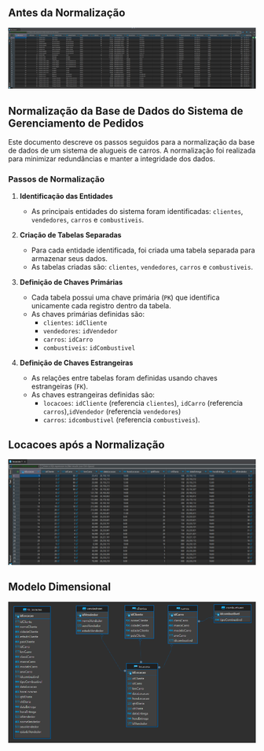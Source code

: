 ## Antes da Normalização
<img src="https://github.com/LucasTeixeiraSantos/compass_data-ai/blob/main/Sprint%202/desafio/tb_locacao.png" alt="tb_locacao.png" />

## Normalização da Base de Dados do Sistema de Gerenciamento de Pedidos

Este documento descreve os passos seguidos para a normalização da base de dados de um sistema de alugueis de carros. A normalização foi realizada para minimizar redundâncias e manter a integridade dos dados.

### Passos de Normalização

1. **Identificação das Entidades**
   - As principais entidades do sistema foram identificadas: `clientes`, `vendedores`, `carros` e `combustiveis`.

2. **Criação de Tabelas Separadas**
   - Para cada entidade identificada, foi criada uma tabela separada para armazenar seus dados.
   - As tabelas criadas são: `clientes`, `vendedores`, `carros` e `combustiveis`.

3. **Definição de Chaves Primárias**
   - Cada tabela possui uma chave primária (`PK`) que identifica unicamente cada registro dentro da tabela.
   - As chaves primárias definidas são:
     - `clientes`: `idCliente`
     - `vendedores`: `idVendedor`
     - `carros`: `idCarro`
     - `combustiveis`: `idCombustivel`

4. **Definição de Chaves Estrangeiras**
   - As relações entre tabelas foram definidas usando chaves estrangeiras (`FK`).
   - As chaves estrangeiras definidas são:
     - `locacoes`: `idCliente` (referencia `clientes`), `idCarro` (referencia `carros`),`idVendedor` (referencia `vendedores`)
     - `carros`: `idcombustivel` (referencia `combustiveis`).

## Locacoes após a Normalização

<img src="https://github.com/LucasTeixeiraSantos/compass_data-ai/blob/main/Sprint%202/desafio/locacoes_fato.png" alt="locacoes_fato.png" />

## Modelo Dimensional

<img src="https://github.com/LucasTeixeiraSantos/compass_data-ai/blob/main/Sprint%202/desafio/modelo-dimensional.png" alt="modelo-dimensional.png" />
